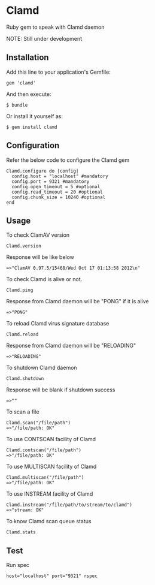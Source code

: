 # Clamd

Ruby gem to speak with Clamd daemon

NOTE: Still under development

## Installation

Add this line to your application's Gemfile:

    gem 'clamd'

And then execute:

    $ bundle

Or install it yourself as:

    $ gem install clamd

## Configuration

Refer the below code to configure the Clamd gem
    
    Clamd.configure do |config|
      config.host = "localhost" #mandatory
      config.port = 9321 #mandatory
      config.open_timeout = 5 #optional
      config.read_timeout = 20 #optional
      config.chunk_size = 10240 #optional
    end  

## Usage

To check ClamAV version

    Clamd.version

Response will be like below

    =>"ClamAV 0.97.5/15468/Wed Oct 17 01:13:58 2012\n"

To check Clamd is alive or not.

    Clamd.ping

Response from Clamd daemon will be "PONG" if it is alive

    =>"PONG"

To reload Clamd virus signature database

    Clamd.reload

Response from Clamd daemon will be "RELOADING"

    =>"RELOADING"

To shutdown Clamd daemon

    Clamd.shutdown

Response will be blank if shutdown success

    =>""

To scan a file

    Clamd.scan("/file/path")
    =>"/file/path: OK"

To use CONTSCAN facility of Clamd

    Clamd.contscan("/file/path")
    =>"/file/path: OK"

To use MULTISCAN facility of Clamd

    Clamd.multiscan("/file/path")
    =>"/file/path: OK"

To use INSTREAM facility of Clamd

    Clamd.instream("/file/path/to/stream/to/clamd")
    =>"stream: OK"
    
To know Clamd scan queue status

    Clamd.stats

## Test

Run spec

    host="localhost" port="9321" rspec
